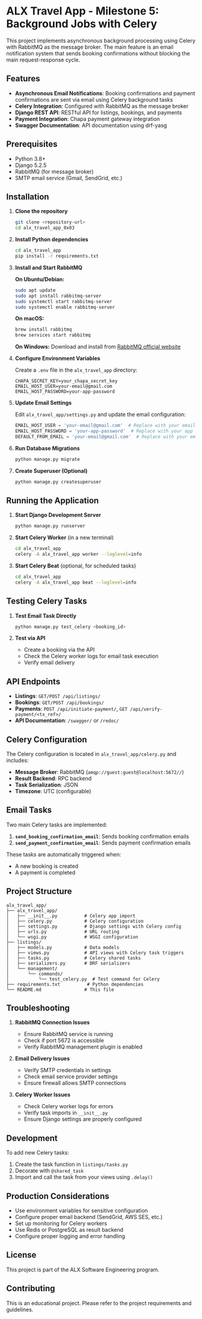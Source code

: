 
# ALX Travel App - Milestone 5: Background Jobs with Celery

This project implements asynchronous background processing using Celery with RabbitMQ as the message broker. The main feature is an email notification system that sends booking confirmations without blocking the main request-response cycle.

## Features

- **Asynchronous Email Notifications**: Booking confirmations and payment confirmations are sent via email using Celery background tasks
- **Celery Integration**: Configured with RabbitMQ as the message broker
- **Django REST API**: RESTful API for listings, bookings, and payments
- **Payment Integration**: Chapa payment gateway integration
- **Swagger Documentation**: API documentation using drf-yasg

## Prerequisites

- Python 3.8+
- Django 5.2.5
- RabbitMQ (for message broker)
- SMTP email service (Gmail, SendGrid, etc.)

## Installation

1. **Clone the repository**
   ```bash
   git clone <repository-url>
   cd alx_travel_app_0x03
   ```

2. **Install Python dependencies**
   ```bash
   cd alx_travel_app
   pip install -r requirements.txt
   ```

3. **Install and Start RabbitMQ**

   **On Ubuntu/Debian:**
   ```bash
   sudo apt update
   sudo apt install rabbitmq-server
   sudo systemctl start rabbitmq-server
   sudo systemctl enable rabbitmq-server
   ```

   **On macOS:**
   ```bash
   brew install rabbitmq
   brew services start rabbitmq
   ```

   **On Windows:**
   Download and install from [RabbitMQ official website](https://www.rabbitmq.com/download.html)

4. **Configure Environment Variables**
   
   Create a `.env` file in the `alx_travel_app` directory:
   ```env
   CHAPA_SECRET_KEY=your_chapa_secret_key
   EMAIL_HOST_USER=your-email@gmail.com
   EMAIL_HOST_PASSWORD=your-app-password
   ```

5. **Update Email Settings**
   
   Edit `alx_travel_app/settings.py` and update the email configuration:
   ```python
   EMAIL_HOST_USER = 'your-email@gmail.com'  # Replace with your email
   EMAIL_HOST_PASSWORD = 'your-app-password'  # Replace with your app password
   DEFAULT_FROM_EMAIL = 'your-email@gmail.com'  # Replace with your email
   ```

6. **Run Database Migrations**
   ```bash
   python manage.py migrate
   ```

7. **Create Superuser (Optional)**
   ```bash
   python manage.py createsuperuser
   ```

## Running the Application

1. **Start Django Development Server**
   ```bash
   python manage.py runserver
   ```

2. **Start Celery Worker** (in a new terminal)
   ```bash
   cd alx_travel_app
   celery -A alx_travel_app worker --loglevel=info
   ```

3. **Start Celery Beat** (optional, for scheduled tasks)
   ```bash
   cd alx_travel_app
   celery -A alx_travel_app beat --loglevel=info
   ```

## Testing Celery Tasks

1. **Test Email Task Directly**
   ```bash
   python manage.py test_celery <booking_id>
   ```

2. **Test via API**
   - Create a booking via the API
   - Check the Celery worker logs for email task execution
   - Verify email delivery

## API Endpoints

- **Listings**: `GET/POST /api/listings/`
- **Bookings**: `GET/POST /api/bookings/`
- **Payments**: `POST /api/initiate-payment/`, `GET /api/verify-payment/<tx_ref>/`
- **API Documentation**: `/swagger/` or `/redoc/`

## Celery Configuration

The Celery configuration is located in `alx_travel_app/celery.py` and includes:

- **Message Broker**: RabbitMQ (`amqp://guest:guest@localhost:5672//`)
- **Result Backend**: RPC backend
- **Task Serialization**: JSON
- **Timezone**: UTC (configurable)

## Email Tasks

Two main Celery tasks are implemented:

1. **`send_booking_confirmation_email`**: Sends booking confirmation emails
2. **`send_payment_confirmation_email`**: Sends payment confirmation emails

These tasks are automatically triggered when:
- A new booking is created
- A payment is completed

## Project Structure

```
alx_travel_app/
├── alx_travel_app/
│   ├── __init__.py          # Celery app import
│   ├── celery.py            # Celery configuration
│   ├── settings.py          # Django settings with Celery config
│   ├── urls.py              # URL routing
│   └── wsgi.py              # WSGI configuration
├── listings/
│   ├── models.py            # Data models
│   ├── views.py             # API views with Celery task triggers
│   ├── tasks.py             # Celery shared tasks
│   ├── serializers.py       # DRF serializers
│   └── management/
│       └── commands/
│           └── test_celery.py  # Test command for Celery
├── requirements.txt          # Python dependencies
└── README.md                # This file
```

## Troubleshooting

1. **RabbitMQ Connection Issues**
   - Ensure RabbitMQ service is running
   - Check if port 5672 is accessible
   - Verify RabbitMQ management plugin is enabled

2. **Email Delivery Issues**
   - Verify SMTP credentials in settings
   - Check email service provider settings
   - Ensure firewall allows SMTP connections

3. **Celery Worker Issues**
   - Check Celery worker logs for errors
   - Verify task imports in `__init__.py`
   - Ensure Django settings are properly configured

## Development

To add new Celery tasks:

1. Create the task function in `listings/tasks.py`
2. Decorate with `@shared_task`
3. Import and call the task from your views using `.delay()`

## Production Considerations

- Use environment variables for sensitive configuration
- Configure proper email backend (SendGrid, AWS SES, etc.)
- Set up monitoring for Celery workers
- Use Redis or PostgreSQL as result backend
- Configure proper logging and error handling

## License

This project is part of the ALX Software Engineering program.

## Contributing

This is an educational project. Please refer to the project requirements and guidelines.
